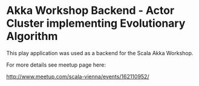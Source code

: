 Akka Workshop Backend - Actor Cluster implementing Evolutionary Algorithm
=========

This play application was used as a backend for the Scala Akka Workshop.

For more details see meetup page here:

http://www.meetup.com/scala-vienna/events/162110952/

